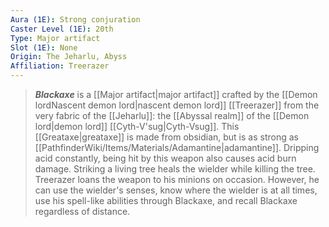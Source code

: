 ```yaml
---
Aura (1E): Strong conjuration
Caster Level (1E): 20th
Type: Major artifact
Slot (1E): None
Origin: The Jeharlu, Abyss
Affiliation: Treerazer
---
```


> ***Blackaxe*** is a [[Major artifact|major artifact]] crafted by the [[Demon lordNascent demon lord|nascent demon lord]] [[Treerazer]] from the very fabric of the [[Jeharlu]]: the [[Abyssal realm]] of the [[Demon lord|demon lord]] [[Cyth-V'sug|Cyth-Vsug]].
> This [[Greataxe|greataxe]] is made from obsidian, but is as strong as [[PathfinderWiki/Items/Materials/Adamantine|adamantine]]. Dripping acid constantly, being hit by this weapon also causes acid burn damage. Striking a living tree heals the wielder while killing the tree.
> Treerazer loans the weapon to his minions on occasion. However, he can use the wielder's senses, know where the wielder is at all times, use his spell-like abilities through Blackaxe, and recall Blackaxe regardless of distance.








